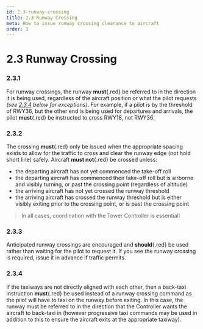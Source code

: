 ```yaml
---
id: 2.3-runway-crossing
title: 2.3 Runway Crossing
meta: How to issue runway crossing clearance to aircraft
order: 3
---
```


# 2.3  Runway Crossing

 

### 2.3.1    

For runway crossings, the runway **must**{.red} be referred to in the direction it is being used, regardless of the aircraft position or what the pilot requests *(see [2.3.4](/guide/atc-manual/2.-ground/2.3-runway-crossing#2.3.4) below for exceptions)*. For example, if a pilot is by the threshold of RWY36, but the other end is being used for departures and arrivals, the pilot **must**{.red} be instructed to cross RWY18, not RWY36.



### 2.3.2    

The crossing **must**{.red} only be issued when the appropriate spacing exists to allow for the traffic to cross and clear the runway edge (not hold short line) safely. Aircraft **must not**{.red} be crossed unless:



- the departing aircraft has not yet commenced the take-off roll
- the departing aircraft has commenced their take-off roll but is airborne and visibly turning, or past the crossing point (regardless of altitude)
- the arriving aircraft has not yet crossed the runway threshold
- the arriving aircraft has crossed the runway threshold but is either visibly exiting prior to the crossing point, or is past the crossing point



> In all cases, coordination with the Tower Controller is essential!



### 2.3.3    

Anticipated runway crossings are encouraged and **should**{.red} be used rather than waiting for the pilot to request it. If you see the runway crossing is required, issue it in advance if traffic permits.



### 2.3.4

If the taxiways are not directly aligned with each other, then a back-taxi instruction **must**{.red} be used instead of a runway crossing command as the pilot will have to taxi on the runway before exiting. In this case, the runway must be referred to in the direction that the Controller wants the aircraft to back-taxi in (however progressive taxi commands may be used in addition to this to ensure the aircraft exits at the appropriate taxiway).